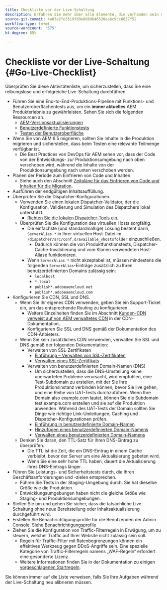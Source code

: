 ```yaml
---
title: Checkliste vor der Live-Schaltung
description: Erfahren Sie mehr über alle Elemente, die vorhanden sein müssen, um eine erfolgreiche Live-Schaltung mit AEM as a Cloud Service zu ermöglichen
source-git-commit: 4a03e2fe3519fd9e0d8d646526ea6c9cc6637f52
workflow-type: tm+mt
source-wordcount: '575'
ht-degree: 85%

---
```



# Checkliste vor der Live-Schaltung {#Go-Live-Checklist}

Überprüfen Sie diese Aktivitätenliste, um sicherzustellen, dass Sie eine reibungslose und erfolgreiche Live-Schaltung durchführen.

* Führen Sie eine End-to-End-Produktions-Pipeline mit Funktions- und Benutzeroberflächentests aus, um ein **immer aktuelles** AEM Produkterlebnis zu gewährleisten. Sehen Sie sich die folgenden Ressourcen an.
   * [AEM-Versionsaktualisierungen](/help/implementing/deploying/aem-version-updates.md)
   * [Benutzerdefinierte Funktionstests](/help/implementing/cloud-manager/functional-testing.md#custom-functional-testing)
   * [Testen der Benutzeroberfläche](/help/implementing/cloud-manager/ui-testing.md)
* Wenn Sie von AEM 6.5 migrieren, sollten Sie Inhalte in die Produktion migrieren und sicherstellen, dass beim Testen eine relevante Teilmenge verfügbar ist.
   * Die Best Practices von DevOps für AEM sehen vor, dass der Code von der Entwicklungs- zur Produktionsumgebung nach oben verschoben wird, während die Inhalte von der Produktionsumgebung nach unten verschoben werden.
* Planen der Periode zum Einfrieren von Code und Inhalten.
   * Siehe auch den Abschnitt [Zeitpläne für das Einfrieren von Code und Inhalten für die Migration](#code-content-freeze).
* Ausführen der endgültigen Inhaltsauffüllung.
* Überprüfen Sie die Dispatcher-Konfigurationen.
   * Verwenden Sie einen lokalen Dispatcher-Validator, der die Konfiguration, Validierung und Simulation des Dispatchers lokal unterstützt.
      * [Richten Sie die lokalen Dispatcher-Tools ein.](https://experienceleague.adobe.com/docs/experience-manager-learn/cloud-service/local-development-environment-set-up/dispatcher-tools.html?lang=de#prerequisites)
   * Überprüfen Sie die Konfiguration des virtuellen Hosts sorgfältig.
      * Die einfachste (und standardmäßige) Lösung besteht darin, `ServerAlias *` in Ihrer virtuellen Host-Datei im `/dispatcher/src/conf.d/available_vhostsfolder` einzuschließen.
         * Dadurch können die von Produktfunktionstests, Dispatcher-Cache-Invalidierung und vom Klonen verwendeten Host-Aliase funktionieren.
      * Wenn `ServerAlias *` nicht akzeptabel ist, müssen mindestens die folgenden `ServerAlias`-Einträge zusätzlich zu Ihren benutzerdefinierten Domains zulässig sein:
         * `localhost`
         * `*.local`
         * `publish*.adobeaemcloud.net`
         * `publish*.adobeaemcloud.com`
* Konfigurieren Sie CDN, SSL und DNS.
   * Wenn Sie Ihr eigenes CDN verwenden, geben Sie ein Support-Ticket ein, um das entsprechende Routing zu konfigurieren.
      * Weitere Einzelheiten finden Sie im Abschnitt [Kunden-CDN verweist auf von AEM verwaltetes CDN](/help/implementing/dispatcher/cdn.md#point-to-point-cdn) in der CDN-Dokumentation.
      * Konfigurieren Sie SSL und DNS gemäß der Dokumentation des CDN-Anbieters.
   * Wenn Sie kein zusätzliches CDN verwenden, verwalten Sie SSL und DNS gemäß der folgenden Dokumentation:
      * Verwalten von SSL-Zertifikaten
         * [Einführung – Verwalten von SSL-Zertifikaten](/help/implementing/cloud-manager/managing-ssl-certifications/introduction.md)
         * [Verwalten eines SSL-Zertifikats](/help/implementing/cloud-manager/managing-ssl-certifications/managing-certificates.md)
      * Verwalten von benutzerdefinierten Domain-Namen (DNS)
         * Um sicherzustellen, dass die DNS-Umstellung keine unerwarteten Probleme verursacht, wird empfohlen, eine Test-Subdomain zu erstellen, mit der Sie Ihre Produktionsinstanz verbinden können, bevor Sie live gehen, und eine Reihe von UAT-Tests durchzuführen. Wenn Ihre Domain also example.com lautet, können Sie die Subdomain test.example.com erstellen und sie auf die Produktion anwenden. Während des UAT-Tests der Domain sollten Sie Dinge wie richtige Link-Umleitungen, Caching und Dispatcher-Konfigurationen prüfen.
         * [Einführung in benutzerdefinierte Domain-Namen](/help/implementing/cloud-manager/custom-domain-names/introduction.md)
         * [Hinzufügen eines benutzerdefinierten Domain-Namens](/help/implementing/cloud-manager/custom-domain-names/add-custom-domain-name.md)
         * [Verwalten eines benutzerdefinierten Domain-Namens](/help/implementing/cloud-manager/custom-domain-names/managing-custom-domain-names.md)
   * Denken Sie daran, den TTL-Satz für Ihren DNS-Eintrag zu überprüfen.
      * Die TTL ist die Zeit, die ein DNS-Eintrag in einem Cache verbleibt, bevor der Server um eine Aktualisierung gebeten wird.
      * Wenn Sie eine sehr hohe TTL haben, dauert die Aktualisierung Ihres DNS-Eintrags länger.
* Führen Sie Leistungs- und Sicherheitstests durch, die Ihren Geschäftsanforderungen und -zielen entsprechen.
   * Führen Sie Tests in der Staging-Umgebung durch.  Sie hat dieselbe Größe wie die Produktion.
   * Entwicklungsumgebungen haben nicht die gleiche Größe wie Staging- und Produktionsumgebungen.
* Stellen Sie um und gehen Sie sicher, dass die tatsächliche Live-Schaltung ohne neue Bereitstellung oder Inhaltsaktualisierung durchgeführt wird.
* Erstellen Sie Benachrichtigungsprofile für die Benutzenden der Admin Console. Siehe [Benachrichtigungsprofile](/help/journey-onboarding/notification-profiles.md)
* Ziehen Sie die Konfiguration von Traffic-Filterregeln in Erwägung, um zu steuern, welcher Traffic auf Ihrer Website nicht zulässig sein soll.
   * Regeln für Traffic-Filter mit Ratenbegrenzungen können ein effektives Werkzeug gegen DDoS-Angriffe sein. Eine spezielle Kategorie von Traffic-Filterregeln namens „WAF-Regeln“ erfordert eine gesonderte Lizenz.
   * Weitere Informationen finden Sie in der Dokumentation zu einigen [vorgeschlagenen Startregeln](/help/security/traffic-filter-rules-including-waf.md#recommended-starter-rules).

Sie können immer auf die Liste verweisen, falls Sie Ihre Aufgaben während der Live-Schaltung neu alibrieren müssen.